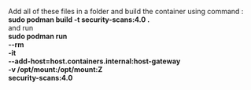 Add all of these files in a folder and build the container using command : **sudo podman build -t security-scans:4.0 .**\
and run\
**sudo podman run \
  --rm \
  -it \
  --add-host=host.containers.internal:host-gateway \
  -v /opt/mount:/opt/mount:Z \
  security-scans:4.0**
